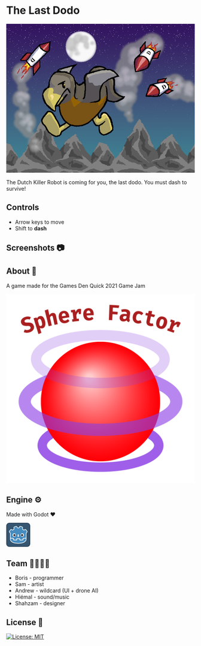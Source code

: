 # The Last Dodo

![cover art](art/cover%20art.png)

The Dutch Killer Robot is coming for you, the last dodo. You must dash to survive!

## Controls

* Arrow keys to move
* Shift to **dash**

## Screenshots 📷



## About 🔴

A game made for the Games Den Quick 2021 Game Jam

![logo](logo.png)

## Engine ⚙️

Made with Godot :heart: 

![icon](icon.png)

## Team 👨‍👨‍👦‍👦

* Boris - programmer
* Sam - artist
* Andrew - wildcard (UI + drone AI)
* Hiémal - sound/music
* Shahzam - designer



## License 📜

[![License: MIT](https://img.shields.io/badge/License-MIT-blue.svg)](https://opensource.org/licenses/MIT) 
